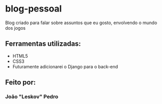 # blog-pessoal
Blog criado para falar sobre assuntos que eu gosto, envolvendo o mundo dos jogos

## Ferramentas utilizadas:
* HTML5
* CSS3
* Futuramente adicionarei o Django para o back-end

## Feito por:
### João "Leskov" Pedro
